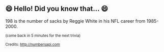 ## 😄 Hello! Did you know that... 😄
198 is the number of sacks by Reggie White in his NFL career from 1985-2000.

<sup>(come back in 5 minutes for the next trivia)</sup>


<sup>Credits: http://numbersapi.com</sup>
